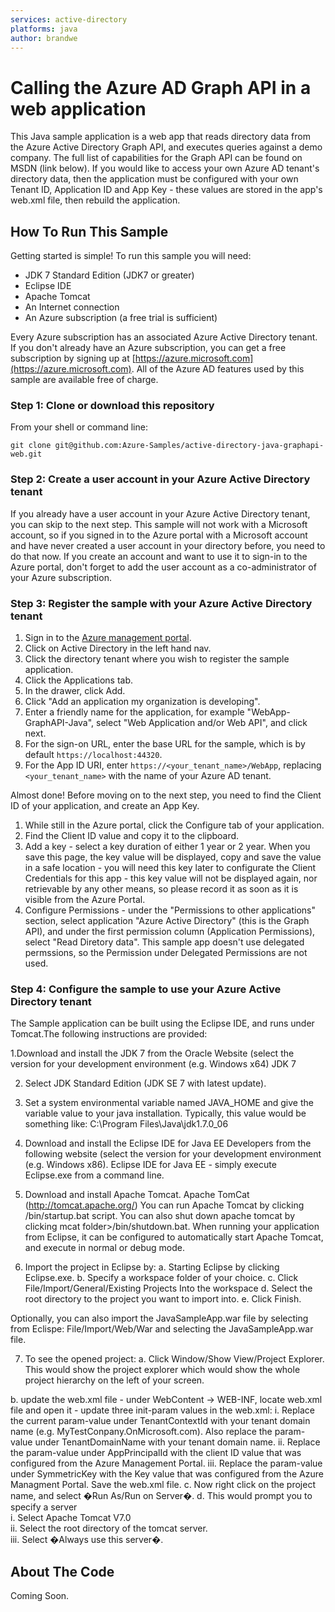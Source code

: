 ```yaml
---
services: active-directory
platforms: java
author: brandwe
---
```


Calling the Azure AD Graph API in a web application
====================
This Java sample application is a web app that reads directory data from the Azure Active Directory Graph API, and executes queries against a demo company. The full list of capabilities for the Graph API can be found on MSDN (link below). If you would like to access your own Azure AD tenant's directory data, then the application must be configured with your own Tenant ID, Application ID and App Key - these values are stored in the app's web.xml file, then rebuild the application. 


## How To Run This Sample

Getting started is simple!  To run this sample you will need:
- JDK 7 Standard Edition (JDK7 or greater)
- Eclipse IDE
- Apache Tomcat
- An Internet connection
- An Azure subscription (a free trial is sufficient)

Every Azure subscription has an associated Azure Active Directory tenant.  If you don't already have an Azure subscription, you can get a free subscription by signing up at [https://azure.microsoft.com](https://azure.microsoft.com).  All of the Azure AD features used by this sample are available free of charge.

### Step 1:  Clone or download this repository

From your shell or command line:

`git clone git@github.com:Azure-Samples/active-directory-java-graphapi-web.git`

### Step 2:  Create a user account in your Azure Active Directory tenant

If you already have a user account in your Azure Active Directory tenant, you can skip to the next step.  This sample will not work with a Microsoft account, so if you signed in to the Azure portal with a Microsoft account and have never created a user account in your directory before, you need to do that now.  If you create an account and want to use it to sign-in to the Azure portal, don't forget to add the user account as a co-administrator of your Azure subscription.

### Step 3:  Register the sample with your Azure Active Directory tenant

1. Sign in to the [Azure management portal](https://manage.windowsazure.com).
2. Click on Active Directory in the left hand nav.
3. Click the directory tenant where you wish to register the sample application.
4. Click the Applications tab.
5. In the drawer, click Add.
6. Click "Add an application my organization is developing".
7. Enter a friendly name for the application, for example "WebApp-GraphAPI-Java", select "Web Application and/or Web API", and click next.
8. For the sign-on URL, enter the base URL for the sample, which is by default `https://localhost:44320`.
9. For the App ID URI, enter `https://<your_tenant_name>/WebApp`, replacing `<your_tenant_name>` with the name of your Azure AD tenant.

Almost done!  Before moving on to the next step, you need to find the Client ID of your application, and create an App Key.

1. While still in the Azure portal, click the Configure tab of your application.
2. Find the Client ID value and copy it to the clipboard.
3. Add a key - select a key duration of either 1 year or 2 year. When you save this page, the key value will be displayed, copy and save the value in a safe location - you will need this key later to configurate the Client Credentials for this app - this key value will not be displayed again, nor retrievable by any other means, so please record it as soon as it is visible from the Azure Portal.
4. Configure Permissions - under the "Permissions to other applications" section, select application "Azure Active Directory" (this is the Graph API), and under the first permission column (Application Permissions), select "Read Diretory data".  This sample app doesn't use delegated permssions, so the Permission under Delegated Permissions are not used.

### Step 4:  Configure the sample to use your Azure Active Directory tenant

The Sample application can be built using the Eclipse IDE, and runs under Tomcat.The following instructions are provided:

1.Download and install the JDK 7 from the Oracle Website (select the version for your development environment (e.g. Windows x64) JDK 7 

2. Select JDK Standard Edition (JDK SE 7 with latest update).

3. Set a system environmental variable named JAVA_HOME and give the variable value to your java installation. Typically, this value would be something like: C:\Program Files\Java\jdk1.7.0_06

4. Download and install the Eclipse IDE for Java EE Developers from the following website (select the version for your development environment (e.g. Windows x86).  Eclipse IDE for Java EE - simply execute Eclipse.exe from a command line.

5. Download and install Apache Tomcat. Apache TomCat  (http://tomcat.apache.org/)
You can run Apache Tomcat by clicking <tomcat folder>/bin/startup.bat script. You can also shut down apache tomcat by clicking mcat folder>/bin/shutdown.bat. When running your application from Eclipse, it can be configured to automatically start Apache Tomcat, and execute in normal or debug mode. 

6. Import the project in Eclipse by:
 a. Starting Eclipse by clicking Eclipse.exe.
 b. Specify a workspace folder of your choice.
 c. Click File/Import/General/Existing Projects Into the workspace
 d. Select the root directory to the project you want to import into.
 e. Click Finish.  

Optionally, you can also import the JavaSampleApp.war file by selecting from Eclispe:  File/Import/Web/War and selecting the JavaSampleApp.war file.

7. To see the opened project:
 a. Click Window/Show View/Project Explorer. This would show the project explorer which would show the whole project hierarchy on the left of your screen.

 b. update the web.xml file - under WebContent -> WEB-INF, locate web.xml file and open it - update three init-param values in the web.xml:
  i. Replace the current param-value under TenantContextId with your tenant domain name (e.g.  MyTestConpany.OnMicrosoft.com). Also replace the param-value under TenantDomainName with your tenant domain name.
 ii. Replace the param-value under AppPrincipalId with the client ID value that was configured from the Azure Management Portal.
 iii. Replace the param-value under SymmetricKey with the Key value that was configured from the Azure Managment Portal.
    Save the web.xml file.
 c. Now right click on the project name, and select �Run As/Run on Server�.
 d. This would prompt you to specify a server                                                           
    i. Select Apache Tomcat V7.0                                                             
    ii. Select the root directory of the tomcat server.                                                          
    iii. Select �Always use this server�.

## About The Code

Coming Soon.
